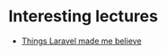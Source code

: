 # Interesting lectures

* [Things Laravel made me believe](https://www.youtube.com/watch?v=mDotS5BDqRM)
